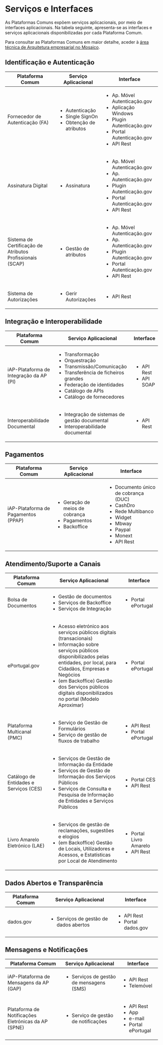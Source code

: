 # Serviços e Interfaces

As Plataformas Comuns expõem serviços aplicacionais, por meio de interfaces aplicacionais. Na tabela seguinte, apresenta-se as interfaces e serviços aplicacionais disponibilizadas por cada Plataforma Comum.&#x20;

Para consultar as Plataformas Comuns em maior detalhe, aceder à [área técnica de Arquitetura empresarial no Mosaico](https://mosaico.gov.pt/areas-tecnicas/arquitetura-empresarial).

## Identificação e Autenticação

| Plataforma Comum                                          | Serviço Aplicacional                                                               | Interface                                                                                                                                                  |
| --------------------------------------------------------- | ---------------------------------------------------------------------------------- | ---------------------------------------------------------------------------------------------------------------------------------------------------------- |
| Fornecedor de Autenticação (FA)                           | <ul><li>Autenticação</li><li>Single SignOn</li><li>Obtenção de atributos</li></ul> | <ul><li>Ap. Móvel Autenticação.gov</li><li>Aplicação Windows</li><li>Plugin Autenticação.gov</li><li>Portal Autenticação.gov</li><li>API Rest</li></ul>    |
| Assinatura Digital                                        | <ul><li>Assinatura</li></ul>                                                       | <ul><li>Ap. Móvel Autenticação.gov</li><li>Ap. Autenticação.gov</li><li>Plugin Autenticação.gov</li><li>Portal Autenticação.gov</li><li>API Rest</li></ul> |
| Sistema de Certificação de Atributos Profissionais (SCAP) | <ul><li>Gestão de atributos</li></ul>                                              | <ul><li>Ap. Móvel Autenticação.gov</li><li>Ap. Autenticação.gov</li><li>Plugin Autenticação.gov</li><li>Portal Autenticação.gov</li><li>API Rest</li></ul> |
| Sistema de Autorizações                                   | <ul><li>Gerir Autorizações</li></ul>                                               | <ul><li>API Rest</li></ul>                                                                                                                                 |

## Integração e Interoperabilidade

| Plataforma Comum                        | Serviço Aplicacional                                                                                                                                                                                                       | Interface                                   |
| --------------------------------------- | -------------------------------------------------------------------------------------------------------------------------------------------------------------------------------------------------------------------------- | ------------------------------------------- |
| iAP-Plataforma de Integração da AP (PI) | <ul><li>Transformação</li><li>Orquestração</li><li>Transmissão/Comunicação</li><li>Transferência de ficheiros grandes</li><li>Federação de identidades</li><li>Catálogo de APIs</li><li>Catálogo de fornecedores</li></ul> | <ul><li>API Rest</li><li>API SOAP</li></ul> |
| Interoperabilidade Documental           | <ul><li>Integração de sistemas de gestão documental</li><li>Interoperabilidade documental</li></ul>                                                                                                                        | <ul><li>API Rest</li></ul>                  |

## Pagamentos

| Plataforma Comum                    | Serviço Aplicacional                                                                 | Interface                                                                                                                                                               |
| ----------------------------------- | ------------------------------------------------------------------------------------ | ----------------------------------------------------------------------------------------------------------------------------------------------------------------------- |
| iAP-Plataforma de Pagamentos (PPAP) | <ul><li>Geração de meios de cobrança</li><li>Pagamentos</li><li>Backoffice</li></ul> | <ul><li>Documento único de cobrança (DUC)</li><li>CashDro</li><li>Rede Multibanco</li><li>Widget</li><li>Mbway</li><li>Paypal</li><li>Monext</li><li>API Rest</li></ul> |

## Atendimento/Suporte a Canais

| Plataforma Comum                       | Serviço Aplicacional                                                                                                                                                                                                                                                                                                      | Interface                                               |
| -------------------------------------- | ------------------------------------------------------------------------------------------------------------------------------------------------------------------------------------------------------------------------------------------------------------------------------------------------------------------------- | ------------------------------------------------------- |
| Bolsa de Documentos                    | <ul><li>Gestão de documentos</li><li>Serviços de Backoffice</li><li>Serviços de Integração</li></ul>                                                                                                                                                                                                                      | <ul><li>Portal ePortugal</li></ul>                      |
| ePortugal.gov                          | <ul><li>Acesso eletrónico aos serviços públicos digitais (transacionais)</li><li>Informação sobre serviços públicos disponibilizados pelas entidades, por local, para Cidadãos, Empresas e Negócios</li><li>(em Backoffice) Gestão dos Serviços públicos digitais disponibilizados no portal (Modelo Aproximar)</li></ul> | <ul><li>Portal ePortugal</li></ul>                      |
| Plataforma Multicanal (PMC)            | <ul><li>Serviço de Gestão de Formulários</li><li>Serviço de gestão de fluxos de trabalho</li></ul>                                                                                                                                                                                                                        | <ul><li>API Rest</li><li>Portal ePortugal</li></ul>     |
| Catálogo de Entidades e Serviços (CES) | <ul><li>Serviços de Gestão de Informação da Entidade</li><li>Serviços de Gestão de Informação dos Serviços Públicos</li><li>Serviços de Consulta e Pesquisa de Informação de Entidades e Serviços Públicos</li></ul>                                                                                                      | <ul><li>Portal CES</li><li>API Rest</li></ul>           |
| Livro Amarelo Eletrónico (LAE)         | <ul><li>Serviços de gestão de reclamações, sugestões e elogios</li><li>(em Backoffice) Gestão de Locais, Utilizadores e Acessos, e Estatísticas por Local de Atendimento</li></ul>                                                                                                                                        | <ul><li>Portal Livro Amarelo</li><li>API Rest</li></ul> |

## Dados Abertos e Transparência

| Plataforma Comum | Serviço Aplicacional                                  | Interface                                           |
| ---------------- | ----------------------------------------------------- | --------------------------------------------------- |
| dados.gov        | <ul><li>Serviços de gestão de dados abertos</li></ul> | <ul><li>API Rest</li><li>Portal dados.gov</li></ul> |

## Mensagens e Notificações

| Plataforma Comum                                    | Serviço Aplicacional                                    | Interface                                                                      |
| --------------------------------------------------- | ------------------------------------------------------- | ------------------------------------------------------------------------------ |
| iAP-Plataforma de Mensagens da AP (GAP)             | <ul><li>Serviços de gestão de mensagens (SMS)</li></ul> | <ul><li>API Rest</li><li>Telemóvel</li></ul>                                   |
| Plataforma de Notificações Eletrónicas da AP (SPNE) | <ul><li>Serviço de gestão de notificações</li></ul>     | <ul><li>API Rest</li><li>App</li><li>e-mail</li><li>Portal ePortugal</li></ul> |
